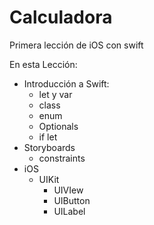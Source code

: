 # Calculadora
Primera lección de iOS con swift

En esta Lección:
* Introducción a Swift:
  * let y var
  * class
  * enum
  * Optionals
  * if let
* Storyboards
  * constraints
* iOS
  * UIKit
    * UIVIew
    * UIButton
    * UILabel
